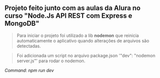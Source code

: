 ## Projeto feito junto com as aulas da Alura no curso "Node.Js API REST com Express e MongoDB"

> Para iniciar o projeto foi utilizado a lib **nodemon** que reinicia automaticamente o aplicativo quando alterações de arquivos são detectadas.

> Foi adicionada um script no arquivo package.json '"dev": "nodemon server.js"' para rodar o nodemon.

*Command*: _npm run dev_
